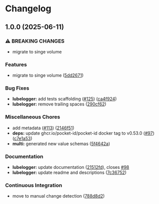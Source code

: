 # Changelog

## 1.0.0 (2025-06-11)


### ⚠ BREAKING CHANGES

* migrate to singe volume

### Features

* migrate to singe volume ([5dd2671](https://github.com/anza-labs/charts/commit/5dd26719354e45770eba469460b980c336487426))


### Bug Fixes

* **lubelogger:** add tests scaffolding ([#125](https://github.com/anza-labs/charts/issues/125)) ([ca4f924](https://github.com/anza-labs/charts/commit/ca4f924bf2f58f0c0625972707864ba9be655400))
* **lubelogger:** remove trailing spaces ([290cf62](https://github.com/anza-labs/charts/commit/290cf62f0f8cbc95be85d95bd14cc654dae13185))


### Miscellaneous Chores

* add metadata ([#113](https://github.com/anza-labs/charts/issues/113)) ([2146f51](https://github.com/anza-labs/charts/commit/2146f512988e61e7e06863fcea6cb98ec2e125e2))
* **deps:** update ghcr.io/pocket-id/pocket-id docker tag to v0.53.0 ([#97](https://github.com/anza-labs/charts/issues/97)) ([c7e1a53](https://github.com/anza-labs/charts/commit/c7e1a533500971baea26ba5cafd63eabc6ee8fd7))
* **multi:** generated new value schemas ([5f4642a](https://github.com/anza-labs/charts/commit/5f4642a315a0785f5ce34d72f9680fb02a387204))


### Documentation

* **lubelogger:** update documentation ([21512fd](https://github.com/anza-labs/charts/commit/21512fd8cb693985dbb4652356fcb60c45a1cf85)), closes [#98](https://github.com/anza-labs/charts/issues/98)
* **lubelogger:** update readme and descriptions ([7c36752](https://github.com/anza-labs/charts/commit/7c3675285cdbd0b2656b23bd4cc53751e838a7e5))


### Continuous Integration

* move to manual change detection ([788d8d2](https://github.com/anza-labs/charts/commit/788d8d231cb1d069d68f829259bebe9693c47c3d))
